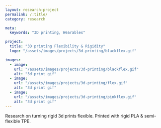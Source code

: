 ```yaml
---
layout: research-project
permalink: /:title/
category: research

meta:
  keywords: "3D printing, Wearables"

project:
  title: "3D printing Flexibility & Rigidity"
  logo: "/assets/images/projects/3d-printing/blackflex.gif"

images:
  - image:
    url: "/assets/images/projects/3d-printing/blackflex.gif"
    alt: "3d print gif"
  - image:
    url: "/assets/images/projects/3d-printing/flex.gif"
    alt: "3d print gif"
  - image:
    url: "/assets/images/projects/3d-printing/pinkflex.gif"
    alt: "3d print gif"
---
```



<p>Research on turning rigid 3d prints flexible. Printed with rigid PLA & semi-flexible TPE.</p>